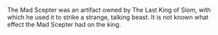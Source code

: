 The Mad Scepter was an artifact owned by The Last King of Slom, with which he used it to strike a strange, talking beast. It is not known what effect the Mad Scepter had on the king.

